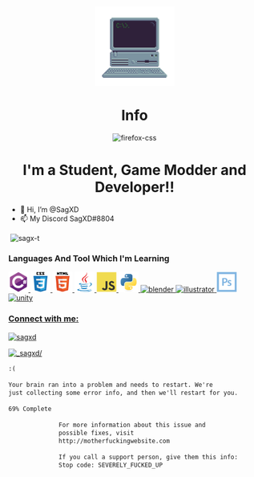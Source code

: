 <p align="center">

<img src="https://raw.githubusercontent.com/SagX-T/SagX-T/main/computer.gif" width="158px"/>

</p>

<h1 align="center">Info</h1>
<p align="center"> <img src="https://komarev.com/ghpvc/?username=sagx-t&color=grey&style=flat" alt="firefox-css" /> </p>



<h1 align="center">I'm a Student, Game Modder and Developer!!</h1>


- 👋 Hi, I’m @SagXD
- 📫 My Discord SagXD#8804


<p>&nbsp;<img align="center" src="https://github-readme-stats.vercel.app/api?username=sagx-t&show_icons=true&locale=en&theme=tokyonight" alt="sagx-t" /></p>


<p align="left">
</p>

<h3 align="left">Languages And Tool Which I'm Learning</h3>
<p align="left"> <a href="https://www.w3schools.com/cs/" target="_blank" rel="noreferrer"> <img src="https://raw.githubusercontent.com/devicons/devicon/master/icons/csharp/csharp-original.svg" alt="csharp" width="40" height="40"/> </a> <a href="https://www.w3schools.com/css/" target="_blank" rel="noreferrer"> <img src="https://raw.githubusercontent.com/devicons/devicon/master/icons/css3/css3-original-wordmark.svg" alt="css3" width="40" height="40"/> </a> <a href="https://www.w3.org/html/" target="_blank" rel="noreferrer"> <img src="https://raw.githubusercontent.com/devicons/devicon/master/icons/html5/html5-original-wordmark.svg" alt="html5" width="40" height="40"/> </a> <a href="https://www.java.com" target="_blank" rel="noreferrer"> <img src="https://raw.githubusercontent.com/devicons/devicon/master/icons/java/java-original.svg" alt="java" width="40" height="40"/> </a> <a href="https://developer.mozilla.org/en-US/docs/Web/JavaScript" target="_blank" rel="noreferrer"> <img src="https://raw.githubusercontent.com/devicons/devicon/master/icons/javascript/javascript-original.svg" alt="javascript" width="40" height="40"/> </a> <a href="https://www.python.org" target="_blank" rel="noreferrer"> <img src="https://raw.githubusercontent.com/devicons/devicon/master/icons/python/python-original.svg" alt="python" width="40" height="40"/> </a> <a href="https://www.blender.org/" target="_blank" rel="noreferrer"> <img src="https://download.blender.org/branding/community/blender_community_badge_white.svg" alt="blender" width="40" height="40"/> </a> <a href="https://www.adobe.com/in/products/illustrator.html" target="_blank" rel="noreferrer"> <img src="https://www.vectorlogo.zone/logos/adobe_illustrator/adobe_illustrator-icon.svg" alt="illustrator" width="40" height="40"/> </a> <a href="https://www.photoshop.com/en" target="_blank" rel="noreferrer"> <img src="https://raw.githubusercontent.com/devicons/devicon/master/icons/photoshop/photoshop-line.svg" alt="photoshop" width="40" height="40"/> </a> <a href="https://unity.com/" target="_blank" rel="noreferrer"> <img src="https://www.vectorlogo.zone/logos/unity3d/unity3d-icon.svg" alt="unity" width="40" height="40"/> </p>


<h3 align="left">Connect with me:</h3>
<p align="left">
<a href="https://www.youtube.com/channel/UCODLfwDA3x-VAaJrmt_SEhQ" target="blank"><img align="center" src="https://raw.githubusercontent.com/rahuldkjain/github-profile-readme-generator/master/src/images/icons/Social/youtube.svg" alt="sagxd" height="30" width="40" /></a><p align="left">
<a href="https://instagram.com/_sagxd/" target="blank"><img align="center" src="https://raw.githubusercontent.com/rahuldkjain/github-profile-readme-generator/master/src/images/icons/Social/instagram.svg" alt="_sagxd/" height="30" width="40" /></a>
</p>






```
:(

Your brain ran into a problem and needs to restart. We're
just collecting some error info, and then we'll restart for you.

69% Complete

              For more information about this issue and
              possible fixes, visit
              http://motherfuckingwebsite.com

              If you call a support person, give them this info:
              Stop code: SEVERELY_FUCKED_UP

```


